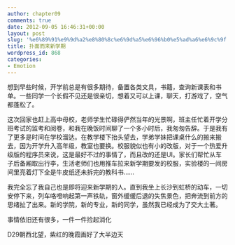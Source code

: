 ```yaml
---
author: chapter09
comments: true
date: 2012-09-05 16:46:31+00:00
layout: post
slug: '%e6%89%91%e9%9d%a2%e8%80%8c%e6%9d%a5%e6%96%b0%e5%ad%a6%e6%9c%9f'
title: 扑面而来新学期
wordpress_id: 868
categories:
- Emotion
---
```


想到早些时候，开学前总是有很多期待，备置各类文具，书籍，查询新课表和书单。一些同学一个长假不见还是很亲切，想着又可以上课，聊天，打游戏了，空气都蓬松了。

这次回家也赶上高中母校，老师学生忙碌得俨然当年的光景啊，班主任忙着开学分班考试的监考和阅卷，和我在晚饭时间聊了一个多小时后，我匆匆告辞。于是我有了更多是时间在学校溜达。在教学楼下抬头望去，学弟学妹把课桌什么的搬来搬去，因为开学升入高年级，教室也要换。校服貌似也有小的改版，对于一个热爱升级版的程序员来说，这是最好不过的事情了，而且改的还是UI。家长们帮忙从车子后备厢取出行李，生活老师们也用推车拉来新学期要发的校服，实验楼的一间房间里亮着灯下全是牛皮纸还未拆完的教科书……

我完全忘了我自己也是即将迎来新学期的人。直到我坐上长沙到虹桥的动车，一切安停下来，列车咯噔响起第一声铁轨，窗外缓缓后退的失焦景色，把奔流到前方的思绪扯了出来。新的学院，新的专业，新的同学，虽然我已经成为了交大土著。

事情依旧还有很多，一件一件捡起消化

D29朝西北望，紫红的晚霞画好了大半边天  


